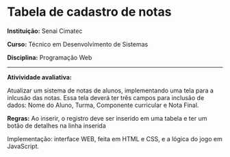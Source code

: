 # Tabela de cadastro de notas
**Instituição:** Senai Cimatec

**Curso:** Técnico em Desenvolvimento de Sistemas

**Disciplina:** Programação Web
***********
**Ativividade avaliativa:**

Atualizar um sistema de notas de alunos, implementando uma tela para a inlcusão das notas. Essa tela deverá ter
três campos para inclusão de dados: Nome do Aluno, Turma, Componente curricular e Nota Final.  

**Regras:**
Ao inserir, o registro deve ser inserido em uma tabela e ter um botão de detalhes na linha inserida

Implementação: interface WEB, feita em HTML e CSS, e a lógica do jogo em JavaScript.

